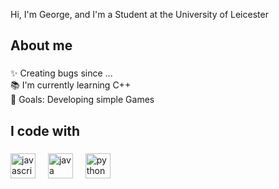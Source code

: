 

<p align="left">Hi, I'm George, and I'm a Student at the University of Leicester</p>

###

<h2 align="left">About me</h2>

###

<p align="left">✨ Creating bugs since ...<br>📚 I'm currently learning C++<br>🎯 Goals: Developing simple Games<br></p>

###

<h2 align="left">I code with</h2>

###

<div align="left">
  <img src="https://cdn.jsdelivr.net/gh/devicons/devicon/icons/javascript/javascript-original.svg" height="40" alt="javascript logo"  />
  <img width="12" />
  <img src="https://cdn.jsdelivr.net/gh/devicons/devicon/icons/java/java-original.svg" height="40" alt="java logo"  />
  <img width="12" />
  <img src="https://cdn.jsdelivr.net/gh/devicons/devicon/icons/python/python-original.svg" height="40" alt="python logo"  />
  <img width="12" />

</div>

###